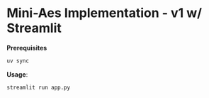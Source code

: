 # Mini-Aes Implementation - v1 w/ Streamlit

**Prerequisites**

```bash
uv sync
```

**Usage**:

```bash
streamlit run app.py
```
